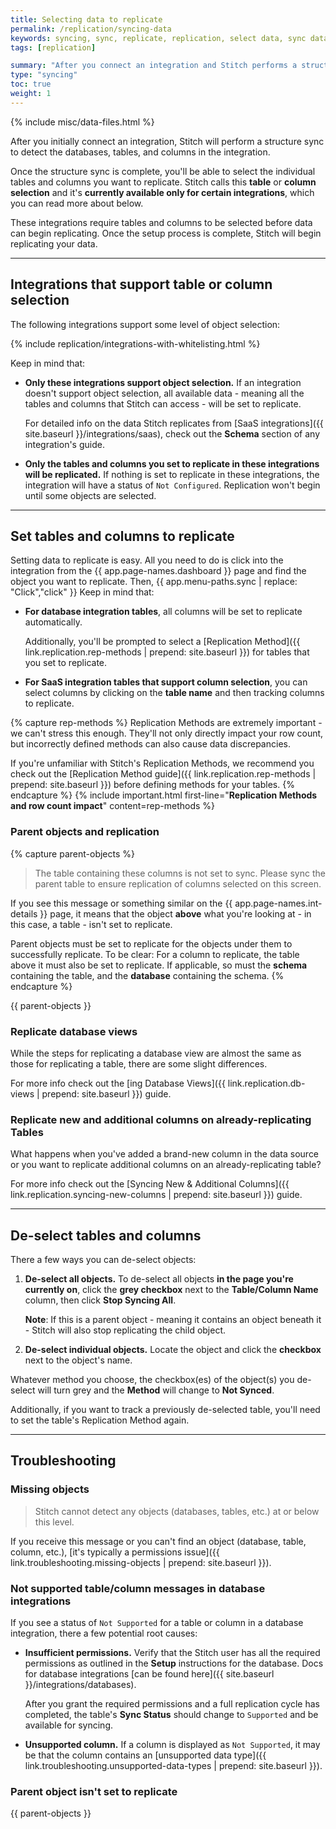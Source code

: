 ```yaml
---
title: Selecting data to replicate
permalink: /replication/syncing-data
keywords: syncing, sync, replicate, replication, select data, sync data, sync table, sync column
tags: [replication]

summary: "After you connect an integration and Stitch performs a structure sync, the next thing you'll do is select tables and columns to replicate. In this guide, we'll walk you through how to set objects for database and SaaS integrations to replicate."
type: "syncing"
toc: true
weight: 1
---
```

{% include misc/data-files.html %}

After you initially connect an integration, Stitch will perform a structure sync to detect the databases, tables, and columns in the integration.

Once the structure sync is complete, you'll be able to select the individual tables and columns you want to replicate. Stitch calls this **table** or **column selection** and it's **currently available only for certain integrations**, which you can read more about below.

These integrations require tables and columns to be selected before data can begin replicating. Once the setup process is complete, Stitch will begin replicating your data.

---

## Integrations that support table or column selection

The following integrations support some level of object selection: 

{% include replication/integrations-with-whitelisting.html %}

Keep in mind that:

- **Only these integrations support object selection.** If an integration doesn't support object selection, all available data - meaning all the tables and columns that Stitch can access - will be set to replicate.

  For detailed info on the data Stitch replicates from [SaaS integrations]({{ site.baseurl }}/integrations/saas), check out the **Schema** section of any integration's guide.
- **Only the tables and columns you set to replicate in these integrations will be replicated.** If nothing is set to replicate in these integrations, the integration will have a status of `Not Configured`. Replication won't begin until some objects are selected.

---

## Set tables and columns to replicate

Setting data to replicate is easy. All you need to do is click into the integration from the {{ app.page-names.dashboard }} page and find the object you want to replicate. Then, {{ app.menu-paths.sync | replace: "Click","click" }} Keep in mind that:

- **For database integration tables**, all columns will be set to replicate automatically.

   Additionally, you'll be prompted to select a [Replication Method]({{ link.replication.rep-methods | prepend: site.baseurl }}) for tables that you set to replicate.
- **For SaaS integration tables that support column selection**, you can select columns by clicking on the **table name** and then tracking columns to replicate.

{% capture rep-methods %}
Replication Methods are extremely important - we can't stress this enough. They'll not only directly impact your row count, but incorrectly defined methods can also cause data discrepancies.

If you're unfamiliar with Stitch's Replication Methods, we recommend you check out the [Replication Method guide]({{ link.replication.rep-methods | prepend: site.baseurl }}) before defining methods for your tables.
{% endcapture %}
{% include important.html first-line="**Replication Methods and row count impact**" content=rep-methods %}

### Parent objects and replication
{% capture parent-objects %}
> The table containing these columns is not set to sync. Please sync the parent table to ensure replication of columns selected on this screen.

If you see this message or something similar on the {{ app.page-names.int-details }} page, it means that the object **above** what you're looking at - in this case, a table - isn't set to replicate.

Parent objects must be set to replicate for the objects under them to successfully replicate. To be clear: For a column to replicate, the table above it must also be set to replicate. If applicable, so must the **schema** containing the table, and the **database** containing the schema.
{% endcapture %}

{{ parent-objects }}

### Replicate database views

While the steps for replicating a database view are almost the same as those for replicating a table, there are some slight differences.

For more info check out the [ing Database Views]({{ link.replication.db-views | prepend: site.baseurl }}) guide.

### Replicate new and additional columns on already-replicating Tables

What happens when you've added a brand-new column in the data source or you want to replicate additional columns on an already-replicating table?

For more info check out the [Syncing New & Additional Columns]({{ link.replication.syncing-new-columns | prepend: site.baseurl }}) guide.

---

## De-select tables and columns

There a few ways you can de-select objects:

1. **De-select all objects.** To de-select all objects **in the page you're currently on**, click the **grey checkbox** next to the **Table/Column Name** column, then click **Stop Syncing All**.

   **Note**: If this is a parent object - meaning it contains an object beneath it - Stitch will also stop replicating the child object.
2. **De-select individual objects.** Locate the object and click the **checkbox** next to the object's name.

Whatever method you choose, the checkbox(es) of the object(s) you de-select will turn grey and the **Method** will change to **Not Synced**.

Additionally, if you want to track a previously de-selected table, you'll need to set the table's Replication Method again.

--- 

## Troubleshooting

### Missing objects

> Stitch cannot detect any objects (databases, tables, etc.) at or below this level.

If you receive this message or you can't find an object (database, table, column, etc.), [it's typically a permissions issue]({{ link.troubleshooting.missing-objects | prepend: site.baseurl }}).

### Not supported table/column messages in database integrations

If you see a status of `Not Supported` for a table or column in a database integration, there a few potential root causes:

- **Insufficient permissions.** Verify that the Stitch user has all the required permissions as outlined in the **Setup** instructions for the database. Docs for database integrations [can be found here]({{ site.baseurl }}/integrations/databases).

   After you grant the required permissions and a full replication cycle has completed, the table's **Sync Status** should change to `Supported` and be available for syncing.
- **Unsupported column.** If a column is displayed as `Not Supported`, it may be that the column contains an [unsupported data type]({{ link.troubleshooting.unsupported-data-types | prepend: site.baseurl }}).

### Parent object isn't set to replicate
{{ parent-objects }}
